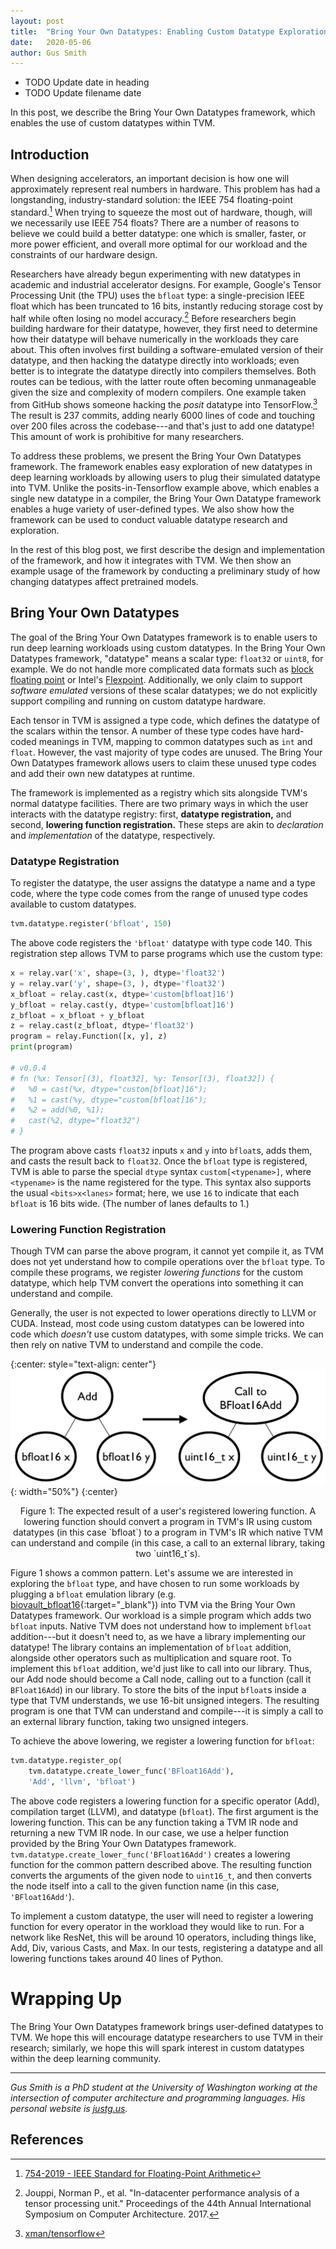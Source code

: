 ```yaml
---
layout: post
title:  "Bring Your Own Datatypes: Enabling Custom Datatype Exploration in TVM"
date:   2020-05-06
author: Gus Smith
---
```

- TODO Update date in heading
- TODO Update filename date

In this post, we describe the Bring Your Own Datatypes framework, which enables the use of custom datatypes within TVM.

## Introduction

When designing accelerators, an important decision is how one will approximately represent real numbers in hardware.
This problem has had a longstanding, industry-standard solution: the IEEE 754 floating-point standard.[^ieee]
When trying to squeeze the most out of hardware, though, will we necessarily use IEEE 754 floats?
There are a number of reasons to believe we could build a better datatype: one which is smaller, faster, or more power efficient, and overall more optimal for our workload and the constraints of our hardware design.

Researchers have already begun experimenting with new datatypes in academic and industrial accelerator designs.
For example, Google's Tensor Processing Unit (the TPU) uses the `bfloat` type: a single-precision IEEE float which has been truncated to 16 bits, instantly reducing storage cost by half while often losing no model accuracy.[^jouppi2017datacenter]
Before researchers begin building hardware for their datatype, however, they first need to determine how their datatype will behave numerically in the workloads they care about.
This often involves first building a software-emulated version of their datatype, and then hacking the datatype directly into workloads;
even better is to integrate the datatype directly into compilers themselves.
Both routes can be tedious, with the latter route often becoming unmanageable given the size and complexity of modern compilers.
One example taken from GitHub shows someone hacking the *posit* datatype into TensorFlow.[^posittensorflow]
The result is 237 commits, adding nearly 6000 lines of code and touching over 200 files across the codebase---and that's just to add one datatype!
This amount of work is prohibitive for many researchers.

To address these problems, we present the Bring Your Own Datatypes framework.
The framework enables easy exploration of new datatypes in deep learning workloads by allowing users to plug their simulated datatype into TVM.
Unlike the posits-in-Tensorflow example above, which enables a single new datatype in a compiler, the Bring Your Own Datatype framework enables a huge variety of user-defined types.
We also show how the framework can be used to conduct valuable datatype research and exploration.

In the rest of this blog post, we first describe the design and implementation of the framework, and how it integrates with TVM.
We then show an example usage of the framework by conducting a preliminary study of how changing datatypes affect pretrained models.

## Bring Your Own Datatypes

The goal of the Bring Your Own Datatypes framework
  is to enable users to run deep learning workloads
  using custom datatypes.
In the Bring Your Own Datatypes framework,
  "datatype" means a scalar type:
  `float32`
  or `uint8`, for example.
We do not handle more complicated data formats
  such as [block floating point](https://en.wikipedia.org/wiki/Block_floating_point)
  or Intel's [Flexpoint](https://www.intel.com/content/www/us/en/artificial-intelligence/posts/flexpoint-numerical-innovation-underlying-intel-nervana-neural-network-processor.html).
Additionally,
  we only claim to support
  *software emulated* versions of these scalar datatypes;
  we do not explicitly support compiling and running on custom datatype hardware.


Each tensor in TVM
  is assigned a type code,
  which defines the datatype of the scalars
  within the tensor.
A number of these type codes
  have hard-coded meanings in TVM,
  mapping to common datatypes
  such as `int` and `float`.
However,
  the vast majority of type codes
  are unused.
The Bring Your Own Datatypes framework
  allows users to 
  claim these unused type codes
  and add their own new datatypes
  at runtime.

The framework is implemented as
  a registry 
  which sits alongside
  TVM's normal datatype facilities.
There are two primary ways
  in which the user interacts with
  the datatype registry:
  first, **datatype registration,**
  and second, **lowering function registration.**
These steps are akin to
  *declaration* and *implementation* of the datatype,
  respectively.
  
### Datatype Registration

To register the datatype,
  the user assigns the datatype
  a name and a type code,
  where the type code comes from
  the range of unused type codes
  available to custom datatypes.
```python
tvm.datatype.register('bfloat', 150)
```
The above code registers
  the `'bfloat'` datatype
  with type code 140.
This registration step
  allows TVM to parse programs
  which use the custom type:
```python
x = relay.var('x', shape=(3, ), dtype='float32')
y = relay.var('y', shape=(3, ), dtype='float32')
x_bfloat = relay.cast(x, dtype='custom[bfloat]16')
y_bfloat = relay.cast(y, dtype='custom[bfloat]16')
z_bfloat = x_bfloat + y_bfloat
z = relay.cast(z_bfloat, dtype='float32')
program = relay.Function([x, y], z)
print(program)

# v0.0.4
# fn (%x: Tensor[(3), float32], %y: Tensor[(3), float32]) {
#   %0 = cast(%x, dtype="custom[bfloat]16");
#   %1 = cast(%y, dtype="custom[bfloat]16");
#   %2 = add(%0, %1);
#   cast(%2, dtype="float32")
# }
```
The program above
  casts `float32` inputs `x` and `y`
  into `bfloat`s,
  adds them,
  and casts the result back to `float32`.
Once the `bfloat` type is registered,
  TVM is able to parse the special `dtype` syntax
  `custom[<typename>]`,
  where `<typename>` is the name registered for the type.
This syntax also supports the usual
  `<bits>x<lanes>` format;
  here, we use `16` to indicate that
  each `bfloat` is 16 bits wide.
(The number of lanes
  defaults to 1.)
  
### Lowering Function Registration

Though TVM can parse the above program,
  it cannot yet compile it,
  as TVM does not yet understand 
  how to compile operations 
  over the `bfloat` type.
To compile these programs,
  we register *lowering functions* for the custom datatype,
  which help TVM convert the operations
  into something it can understand and compile.

Generally, the user is not expected to 
  lower operations
  directly to LLVM or CUDA.
Instead, most code using custom datatypes
  can be lowered into code which *doesn't* use custom datatypes,
  with some simple tricks.
We can then rely on native TVM
  to understand and compile the code.

{:center: style="text-align: center"}
![A lowering function lowering an add over `bfloat`s to a library call over `uint16_t`s](/images/bring-your-own-datatypes/lowering.png){: width="50%"}
{:center}
<center>
Figure 1: The expected result of a user's registered lowering function. A lowering function should convert a program in TVM's IR using custom datatypes (in this case `bfloat`) to a program in TVM's IR which native TVM can understand and compile (in this case, a call to an external library, taking two `uint16_t`s).
</center> <p></p>

Figure 1 shows a common pattern.
Let's assume we are
  interested in exploring the `bfloat` type,
  and have chosen to run some workloads
  by plugging a `bfloat` emulation library (e.g. [biovault_bfloat16](https://github.com/biovault/biovault_bfloat16){:target="_blank"}) into TVM
  via the Bring Your Own Datatypes framework.
Our workload is a simple program
  which adds two `bfloat` inputs.
Native TVM does not understand
  how to implement `bfloat` addition---but it doesn't need to,
  as we have a library implementing our datatype!
The library contains an implementation of `bfloat` addition,
  alongside other operators such as multiplication and square root.
To implement this `bfloat` addition,
  we'd just like to call into our library.
Thus, our Add node should become a Call node,
  calling out to a function (call it `BFloat16Add`) in our library.
To store the bits of the input `bfloat`s
  inside a type that TVM understands,
  we use 16-bit unsigned integers.
The resulting program 
  is one that TVM can understand and compile---it
  is simply a call to an external library function,
  taking two unsigned integers.
  
To achieve the above lowering,
  we register a lowering function
  for `bfloat`:
```python
tvm.datatype.register_op(
    tvm.datatype.create_lower_func('BFloat16Add'),
    'Add', 'llvm', 'bfloat')
```
The above code registers
  a lowering function
  for a specific operator (Add),
  compilation target (LLVM),
  and datatype (`bfloat`).
The first argument
  is the lowering function.
This can be any function
  taking a TVM IR node
  and returning a new TVM IR node.
In our case,
  we use a helper function
  provided by the Bring Your Own Datatypes framework.
`tvm.datatype.create_lower_func('BFloat16Add')`
  creates a lowering function
  for the common pattern described above.
The resulting function
  converts the arguments of the given node
  to `uint16_t`,
  and then converts the node itself
  into a call to the given function name
  (in this case, `'BFloat16Add'`).

To implement a custom datatype,
  the user will need to register
  a lowering function for every operator
  in the workload they would like to run.
For a network like ResNet,
  this will be around 10 operators,
  including things like, Add, Div, various Casts, and Max.
In our tests,
  registering a datatype
  and all lowering functions
  takes around 40 lines of Python.

# Wrapping Up
  
The Bring Your Own Datatypes framework
  brings user-defined datatypes to TVM.
We hope this will encourage datatype researchers
  to use TVM in their research;
  similarly,
  we hope this will spark interest
  in custom datatypes
  within the deep learning community.

  
---

*Gus Smith is a PhD student at the University of Washington working at the intersection of computer architecture and programming languages. His personal website is [justg.us](https://justg.us).*

## References

[^ieee]: [754-2019 - IEEE Standard for Floating-Point Arithmetic](https://standards.ieee.org/standard/754-2019.html)
[^jouppi2017datacenter]: Jouppi, Norman P., et al. "In-datacenter performance analysis of a tensor processing unit." Proceedings of the 44th Annual International Symposium on Computer Architecture. 2017.
[^posittensorflow]: [xman/tensorflow](https://github.com/xman/tensorflow)
